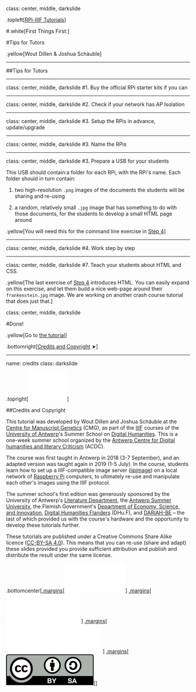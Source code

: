 class: center, middle, darkslide

.topleft[[RPi-IIIF Tutorials](index.html)] 

#.white[First Things First:]

#Tips for Tutors

.yellow[Wout Dillen & Joshua Schäuble]

---

##Tips for Tutors

---

class: center, middle, darkslide
#1. Buy the official RPi starter kits if you can

---

class: center, middle, darkslide
#2. Check if your network has AP Isolation

---

class: center, middle, darkslide
#3. Setup the RPis in advance, update/upgrade

---

class: center, middle, darkslide
#3. Name the RPis

---

class: center, middle, darkslide
#3. Prepare a USB for your students

This USB should contain:a folder for each RPi, with the RPi's name. Each folder should in turn contain:

1. two high-resolution `.png` images of the documents the students will be sharing and re-using
    
2. a random, relatively small `.jpg` image that has something to do with those documents, for the students to develop a small HTML page around

.yellow[You will need this for the command line exercise in [Step 4](step4.html)]


---
class: center, middle, darkslide
#4. Work step by step

---

class: center, middle, darkslide
#7. Teach your students about HTML and CSS.

.yellow[The last exercise of [Step 4](step4.html) introduces HTML. You can easily expand on this exercise, and let them build a nice web-page around their `frankenstein.jpg` image. We are working on another crash course tutorial that does just that.]

class: center, middle, darkslide

#Done!

.yellow[Go to [the tutorial](step1.html)]

.bottomright[[Credits and Copyright](#credits) &#10148;]

---

name: credits
class: darkslide

.topright[[![UAntwerpen](img/logos/ua.svg)](https://www.uantwerpen.be/)]

##Credits and Copyright

This tutorial was developed by Wout Dillen and Joshua Schäuble at the [Centre for Manuscript Genetics](https://www.uantwerpen.be/en/research-groups/centre-for-manuscript-genetics/) (CMG), as part of the [IIIF](https://iiif.io) courses of the [University of Antwerp](https://www.uantwerpen.be/)'s Summer School on [Digital Humanities](https://www.uantwerpen.be/en/summer-schools/digital-humanities--/). This is a one-week summer school organized by the [Antwerp Centre for Digital humanities and literary Criticism](https://www.uantwerpen.be/en/research-groups/digitalhumanities/) (ACDC). 

The course was first taught in Antwerp in 2018 (3-7 September), and an adapted version was taught again in 2019 (1-5 July). In the course, students learn how to set up a IIIF-compatible image server ([iipimage](http://iipimage.sourceforge.net)) on a local network of [Raspberry Pi](https://www.raspberrypi.org) computers, to ultimately re-use and manipulate each other's images using the IIIF protocol. 

The summer school's first edition was generously sponsored by the University of Antwerp's [Literature Department](https://www.uantwerpen.be/en/faculties/faculty-of-arts/research-and-valoris/departments/department-of-literature/), the [Antwerp Summer University](https://www.uantwerpen.be/en/education/international/international-students/antwerp-summer-university/), the Flemish Government's [Department of Economy, Science, and Innovation](https://www.ewi-vlaanderen.be), [Digital Humanities Flanders](http://uahost.uantwerpen.be/platformdh/index.php/dhu-f/) (DHu.F), and [DARIAH-BE](http://be.dariah.eu) – the last of which provided us with the course's hardware and the opportunity to develop these tutorials further. 

These tutorials are published under a Creative Commons Share Alike licence ([CC-BY-SA 4.0](https://creativecommons.org/licenses/by-sa/4.0/)). This means that you can re-use (share and adapt) these slides provided you provide sufficient attribution and publish and distribute the result under the same license.

.bottomcenter[[.margins[![Digital Humanities Flanders](img/logos/dhuf.svg)]](http://uahost.uantwerpen.be/platformdh/index.php/dhu-f/) [.margins[![ewi-vlaanderen](img/logos/ewi.svg)]](https://www.ewi-vlaanderen.be) [.margins[![DARIAH-BE](img/logos/dariah.svg)]](http://be.dariah.eu) [.margins[![CC-BY-SA 4.0](img/logos/ccbysa.svg)]](https://creativecommons.org/licenses/by-sa/4.0/)]